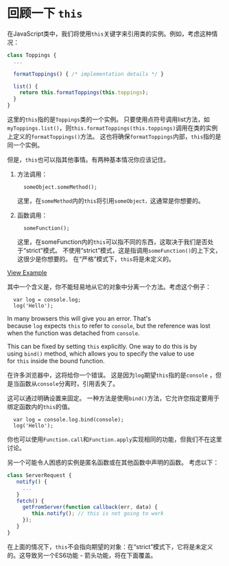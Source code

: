 # 回顾一下 `this`

在JavaScript类中，我们将使用`this`关键字来引用类的实例。例如，考虑这种情况：

```javascript
class Toppings {
  ...

  formatToppings() { /* implementation details */ }

  list() {
    return this.formatToppings(this.toppings);
  }
}
```

这里的`this`指的是`Toppings`类的一个实例。 只要使用点符号调用list方法，如`myToppings.list()`，则`this.formatToppings(this.toppings)`调用在类的实例上定义的`formatToppings()`方法。 这也将确保`formatToppings`内部，`this`指的是同一个实例。

但是，`this`也可以指其他事情。有两种基本情况你应该记住。

1. 方法调用：

   ```
     someObject.someMethod();

   ```

   这里，在`someMethod`内的`this`将引用`someObject，`这通常是你想要的。

2. 函数调用：

   ```
     someFunction();
   ```

   这里，在someFunction内的`this`可以指不同的东西，这取决于我们是否处于“strict”模式。 不使用“strict”模式，这是指调用`someFunction()`的上下文，这很少是你想要的。 在“严格”模式下，`this`将是未定义的。

[View Example](http://jsbin.com/vekawimihe/2/edit?js,console)

其中一个含义是，你不能轻易地从它的对象中分离一个方法。考虑这个例子：

```
  var log = console.log;
  log('Hello');

```

In many browsers this will give you an error. That's because `log` expects `this` to refer to `console`, but the reference was lost when the function was detached from `console`.

This can be fixed by setting `this` explicitly. One way to do this is by using `bind()` method, which allows you to specify the value to use for `this` inside the bound function.

在许多浏览器中，这将给你一个错误。 这是因为`log`期望`this`指的是`console` ，但是当函数从`console`分离时，引用丢失了。

这可以通过明确设置来固定。 一种方法是使用`bind()`方法，它允许您指定要用于绑定函数内的`this`的值。

```
  var log = console.log.bind(console);
  log('Hello');
```

你也可以使用`Function.call`和`Function.apply`实现相同的功能，但我们不在这里讨论。

另一个可能令人困惑的实例是匿名函数或在其他函数中声明的函数。 考虑以下：

```javascript
class ServerRequest {
   notify() {
     ...
   }
   fetch() {
     getFromServer(function callback(err, data) {
        this.notify(); // this is not going to work
     });
   }
}
```

在上面的情况下，`this`不会指向期望的对象：在“strict”模式下，它将是未定义的。这导致另一个ES6功能 - 箭头功能，将在下面覆盖。

